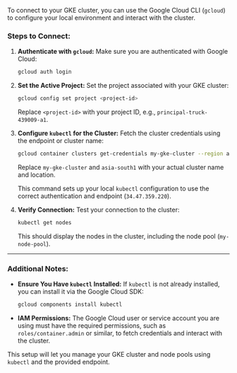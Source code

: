 To connect to your GKE cluster, you can use the Google Cloud CLI (`gcloud`) to configure your local environment and interact with the cluster.

### Steps to Connect:
1. **Authenticate with `gcloud`:**
   Make sure you are authenticated with Google Cloud:
   ```bash
   gcloud auth login
   ```

2. **Set the Active Project:**
   Set the project associated with your GKE cluster:
   ```bash
   gcloud config set project <project-id>
   ```
   Replace `<project-id>` with your project ID, e.g., `principal-truck-439009-a1`.

3. **Configure `kubectl` for the Cluster:**
   Fetch the cluster credentials using the endpoint or cluster name:
   ```bash
   gcloud container clusters get-credentials my-gke-cluster --region asia-south1
   ```
   Replace `my-gke-cluster` and `asia-south1` with your actual cluster name and location.

   This command sets up your local `kubectl` configuration to use the correct authentication and endpoint (`34.47.359.220`).

4. **Verify Connection:**
   Test your connection to the cluster:
   ```bash
   kubectl get nodes
   ```
   This should display the nodes in the cluster, including the node pool (`my-node-pool`).

---

### Additional Notes:
- **Ensure You Have `kubectl` Installed:**
  If `kubectl` is not already installed, you can install it via the Google Cloud SDK:
  ```bash
  gcloud components install kubectl
  ```

- **IAM Permissions:**
  The Google Cloud user or service account you are using must have the required permissions, such as `roles/container.admin` or similar, to fetch credentials and interact with the cluster.

This setup will let you manage your GKE cluster and node pools using `kubectl` and the provided endpoint.